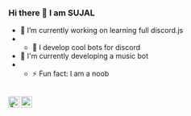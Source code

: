 ### Hi there 👋 I am SUJAL

- 🔭 I’m currently working on learning full discord.js
- - 🌱 I develop cool bots for discord
- 👯 I'm currently developing a music bot
- - ⚡ Fun fact: I am a noob

<br/>
<a href="https://discord.com/users/772840098441855016">
 <img align="left" alt="𝗦𝗨𝗝𝗔L⃠#9999 Discord" width="22px" src="https://cdn.jsdelivr.net/npm/simple-icons@v3/icons/discord.svg" />
 </a>
 <a href="https://github.com/SuJaL236/">
 <img align ="left" alt="SuJaL236 Github" width="22px" src ="https://cdn.jsdelivr.net/npm/simple-icons@v3/icons/github.svg" />
 </a>
 <br/> <br/> 

